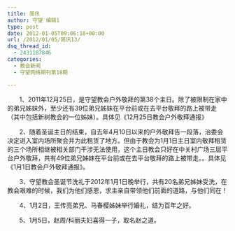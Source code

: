 ```yaml
---
title: 简讯
author: 守望 编辑1
type: post
date: 2012-01-05T09:06:18+00:00
url: /2012/01/05/简讯13/
dsq_thread_id:
  - 2431187846
categories:
  - 教会新闻
  - 守望网络期刊第18期

---
```

       1、2011年12月25日，是守望教会户外敬拜的第38个主日。除了被限制在家中的弟兄姊妹外，至少还有39位弟兄姊妹在平台前或在去平台敬拜的路上被带走（其中包括新树教会的一位姊妹）。具体见《12月25日教会户外敬拜通报》<!--more-->

       2、随着圣诞主日的结束，自去年4月10日以来的户外敬拜告一段落，治委会决定进入室内场所聚会并为此租赁了地方。但由于教会为1月1日主日室内敬拜租赁的三个场所相继被相关部门干涉无法使用，这个主日教会只好在中关村广场三层平台户外敬拜，共有49位弟兄姊妹在平台前或在去平台敬拜的路上被带走。。具体见《1月1日教会户外敬拜通报》。

<p align="left">
         3、守望教会圣诞节洗礼于2012年1月1日晚举行，共有20名弟兄姊妹受洗，在教会艰难的时候，我们为他们感恩，求主亲自带领他们前面的道路，与他们同在！
</p>

<p align="left">
         4、1月2日，王传亮弟兄、马春樱姊妹举行婚礼，结为百年之好。
</p>

<p align="left">
         5、1月5日，赵周/科丽夫妇喜得一子，取名赵之道。
</p>
